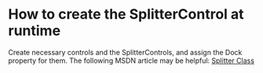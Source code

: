 # How to create the SplitterControl at runtime


<p>Create necessary controls and the SplitterControls, and assign the Dock property for them. The following MSDN article may be helpful: <a href="http://msdn.microsoft.com/en-us/library/system.windows.forms.splitter.aspx">Splitter Class</a></p>

<br/>


